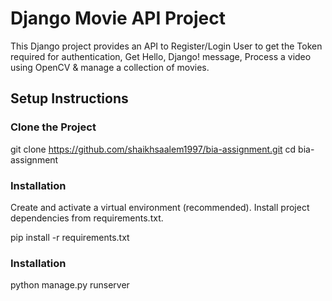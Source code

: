 # Django Movie API Project

This Django project provides an API to Register/Login User to get the Token required for authentication, Get Hello, Django! message, Process a video using OpenCV & manage a collection of movies.

## Setup Instructions

### Clone the Project

git clone https://github.com/shaikhsaalem1997/bia-assignment.git
cd bia-assignment

### Installation

Create and activate a virtual environment (recommended).
Install project dependencies from requirements.txt.

pip install -r requirements.txt

### Installation

python manage.py runserver